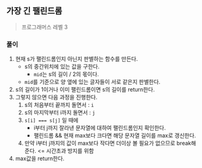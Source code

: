 ## 가장 긴 팰린드롬

> 프로그래머스 레벨 3

### 풀이

1. 현재 s가 팰린드롬인지 아닌지 판별하는 함수를 만든다.
   - s의 중간위치에 있는 값을 구한다.
     - `mid`는 s의 길이 / 2의 몫이다.
   - `mid`를 기준으로 양 옆에 있는 글자들이 서로 같은지 판별한다.
2. s의 길이가 1이거나 이미 팰린드롬이면 s의 길이를 return한다.
3. 그렇지 않으면 다음 과정을 진행한다.
   1. s의 처음부터 끝까지 돌면서 : `i`
   2. s의 마지막부터 i까지 돌면서 : `j`
   3. `s[i] === s[j]` 일 때에
      - i부터 j까지 잘라낸 문자열에 대하여 팰린드롬인지 확인한다.
      - 팰린드롬 && 현재 max보다 크다면 해당 문자열 길이를 max로 갱신한다.
   4. 만약 i부터 j까지의 값이 max보다 작다면 더이상 볼 필요가 없으므로 break해준다. <= 시간초과 방지를 위함
4. max값을 return한다.
